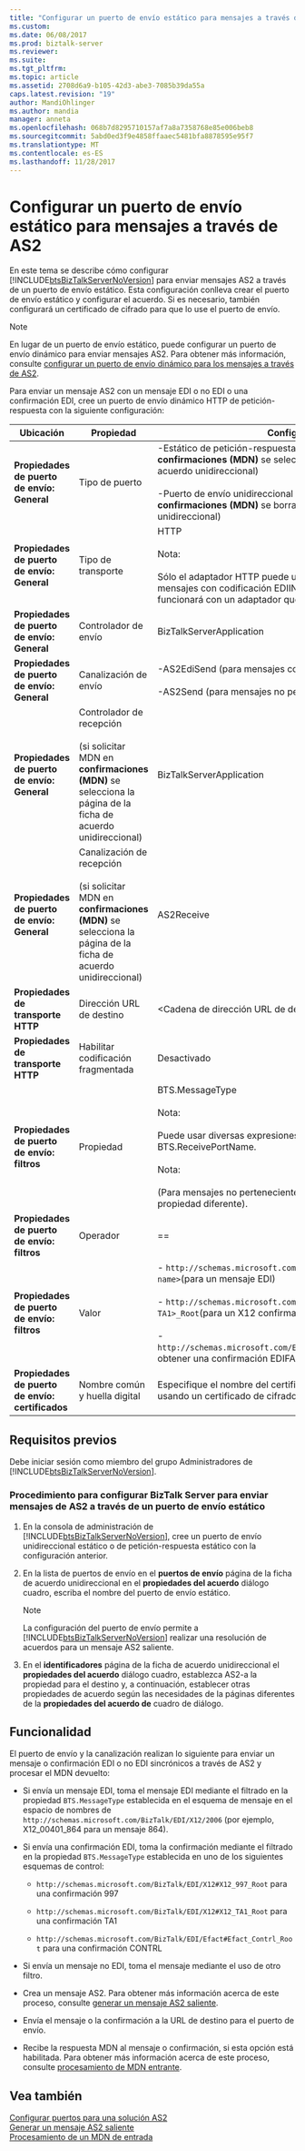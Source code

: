 ```yaml
---
title: "Configurar un puerto de envío estático para mensajes a través de AS2 | Documentos de Microsoft"
ms.custom: 
ms.date: 06/08/2017
ms.prod: biztalk-server
ms.reviewer: 
ms.suite: 
ms.tgt_pltfrm: 
ms.topic: article
ms.assetid: 2708d6a9-b105-42d3-abe3-7085b39da55a
caps.latest.revision: "19"
author: MandiOhlinger
ms.author: mandia
manager: anneta
ms.openlocfilehash: 068b7d8295710157af7a8a7358768e85e006beb8
ms.sourcegitcommit: 5abd0ed3f9e4858ffaaec5481bfa8878595e95f7
ms.translationtype: MT
ms.contentlocale: es-ES
ms.lasthandoff: 11/28/2017
---
```

# <a name="configuring-a-static-send-port-for-messages-over-as2"></a>Configurar un puerto de envío estático para mensajes a través de AS2
En este tema se describe cómo configurar [!INCLUDE[btsBizTalkServerNoVersion](../includes/btsbiztalkservernoversion-md.md)] para enviar mensajes AS2 a través de un puerto de envío estático. Esta configuración conlleva crear el puerto de envío estático y configurar el acuerdo. Si es necesario, también configurará un certificado de cifrado para que lo use el puerto de envío.  
  
> [!NOTE]
>  En lugar de un puerto de envío estático, puede configurar un puerto de envío dinámico para enviar mensajes AS2. Para obtener más información, consulte [configurar un puerto de envío dinámico para los mensajes a través de AS2](../core/configuring-a-dynamic-send-port-for-messages-over-as2.md).  
  
 Para enviar un mensaje AS2 con un mensaje EDI o no EDI o una confirmación EDI, cree un puerto de envío dinámico HTTP de petición-respuesta con la siguiente configuración:  
  
|Ubicación|Propiedad|Configuración|  
|--------------|--------------|-------------|  
|**Propiedades de puerto de envío: General**|Tipo de puerto|-Estático de petición-respuesta (si solicitar MDN en **confirmaciones (MDN)** se selecciona la página de la ficha de acuerdo unidireccional)<br /><br /> -Puerto de envío unidireccional estático (si solicitar MDN en **confirmaciones (MDN)** se borra la página de la ficha de acuerdo unidireccional)|  
|**Propiedades de puerto de envío: General**|Tipo de transporte|HTTP<br /><br /> Nota:<br /><br /> Sólo el adaptador HTTP puede utilizarse para transportar mensajes con codificación EDIINT/AS2. Este transporte no funcionará con un adaptador que no sea el adaptador de HTTP.|  
|**Propiedades de puerto de envío: General**|Controlador de envío|BizTalkServerApplication|  
|**Propiedades de puerto de envío: General**|Canalización de envío|-AS2EdiSend (para mensajes con codificación EDI)<br /><br /> -AS2Send (para mensajes no pertenecientes a EDI)|  
|**Propiedades de puerto de envío: General**|Controlador de recepción<br /><br /> (si solicitar MDN en **confirmaciones (MDN)** se selecciona la página de la ficha de acuerdo unidireccional)|BizTalkServerApplication|  
|**Propiedades de puerto de envío: General**|Canalización de recepción<br /><br /> (si solicitar MDN en **confirmaciones (MDN)** se selecciona la página de la ficha de acuerdo unidireccional)|AS2Receive|  
|**Propiedades de transporte HTTP**|Dirección URL de destino|\<Cadena de dirección URL de destino\>|  
|**Propiedades de transporte HTTP**|Habilitar codificación fragmentada|Desactivado|  
|**Propiedades de puerto de envío: filtros**|Propiedad|BTS.MessageType<br /><br /> Nota:<br /><br /> Puede usar diversas expresiones de filtro, como BTS.ReceivePortName.<br /><br /> Nota:<br /><br /> (Para mensajes no pertenecientes a EDI, tendrá que filtrar en una propiedad diferente).|  
|**Propiedades de puerto de envío: filtros**|Operador|==|  
|**Propiedades de puerto de envío: filtros**|Valor|- `http://schemas.microsoft.com/BizTalk/EDI/X12/2006#<schema name>`(para un mensaje EDI)<br /><br /> -                   `http://schemas.microsoft.com/Edi/X12#X12_<997 or TA1>_Root`(para un X12 confirmación)<br /><br /> -                   `http://schemas.microsoft.com/Edi/Efact#Efact_Contrl_Root`(para obtener una confirmación EDIFACT)|  
|**Propiedades de puerto de envío: certificados**|Nombre común y huella digital|Especifique el nombre del certificado y la huella digital si está usando un certificado de cifrado para el mensaje AS2 saliente.|  
  
## <a name="prerequisites"></a>Requisitos previos  
 Debe iniciar sesión como miembro del grupo Administradores de [!INCLUDE[btsBizTalkServerNoVersion](../includes/btsbiztalkservernoversion-md.md)].  
  
### <a name="to-configure-biztalk-server-to-send-as2-messages-over-a-static-send-port"></a>Procedimiento para configurar BizTalk Server para enviar mensajes de AS2 a través de un puerto de envío estático  
  
1.  En la consola de administración de [!INCLUDE[btsBizTalkServerNoVersion](../includes/btsbiztalkservernoversion-md.md)], cree un puerto de envío unidireccional estático o de petición-respuesta estático con la configuración anterior.  
  
2.  En la lista de puertos de envío en el **puertos de envío** página de la ficha de acuerdo unidireccional en el **propiedades del acuerdo** diálogo cuadro, escriba el nombre del puerto de envío estático.  
  
    > [!NOTE]
    >  La configuración del puerto de envío permite a [!INCLUDE[btsBizTalkServerNoVersion](../includes/btsbiztalkservernoversion-md.md)] realizar una resolución de acuerdos para un mensaje AS2 saliente.  
  
3.  En el **identificadores** página de la ficha de acuerdo unidireccional el **propiedades del acuerdo** diálogo cuadro, establezca AS2-a la propiedad para el destino y, a continuación, establecer otras propiedades de acuerdo según las necesidades de la páginas diferentes de la **propiedades del acuerdo de** cuadro de diálogo.  
  
## <a name="functionality"></a>Funcionalidad  
 El puerto de envío y la canalización realizan lo siguiente para enviar un mensaje o confirmación EDI o no EDI sincrónicos a través de AS2 y procesar el MDN devuelto:  
  
-   Si envía un mensaje EDI, toma el mensaje EDI mediante el filtrado en la propiedad `BTS.MessageType` establecida en el esquema de mensaje en el espacio de nombres de `http://schemas.microsoft.com/BizTalk/EDI/X12/2006` (por ejemplo, X12_00401_864 para un mensaje 864).  
  
-   Si envía una confirmación EDI, toma la confirmación mediante el filtrado en la propiedad `BTS.MessageType` establecida en uno de los siguientes esquemas de control:  
  
    -   `http://schemas.microsoft.com/BizTalk/EDI/X12#X12_997_Root` para una confirmación 997  
  
    -   `http://schemas.microsoft.com/BizTalk/EDI/X12#X12_TA1_Root` para una confirmación TA1  
  
    -   `http://schemas.microsoft.com/BizTalk/EDI/Efact#Efact_Contrl_Root` para una confirmación CONTRL  
  
-   Si envía un mensaje no EDI, toma el mensaje mediante el uso de otro filtro.  
  
-   Crea un mensaje AS2. Para obtener más información acerca de este proceso, consulte [generar un mensaje AS2 saliente](../core/generating-an-outgoing-as2-message.md).  
  
-   Envía el mensaje o la confirmación a la URL de destino para el puerto de envío.  
  
-   Recibe la respuesta MDN al mensaje o confirmación, si esta opción está habilitada. Para obtener más información acerca de este proceso, consulte [procesamiento de MDN entrante](../core/processing-an-incoming-mdn.md).  
  
## <a name="see-also"></a>Vea también  
 [Configurar puertos para una solución AS2](../core/configuring-ports-for-an-as2-solution.md)   
 [Generar un mensaje AS2 saliente](../core/generating-an-outgoing-as2-message.md)   
 [Procesamiento de un MDN de entrada](../core/processing-an-incoming-mdn.md)